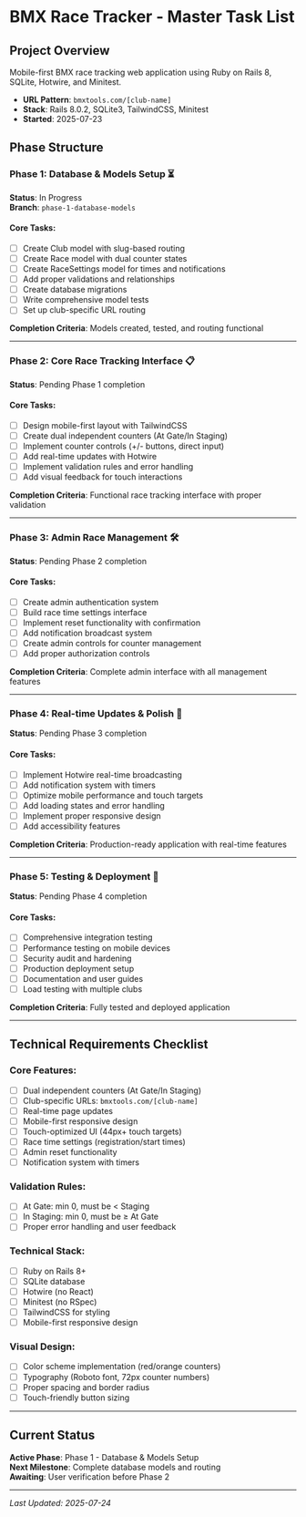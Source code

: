 # BMX Race Tracker - Master Task List

## Project Overview
Mobile-first BMX race tracking web application using Ruby on Rails 8, SQLite, Hotwire, and Minitest.
- **URL Pattern**: `bmxtools.com/[club-name]`
- **Stack**: Rails 8.0.2, SQLite3, TailwindCSS, Minitest
- **Started**: 2025-07-23

## Phase Structure

### Phase 1: Database & Models Setup ⏳
**Status**: In Progress  
**Branch**: `phase-1-database-models`

#### Core Tasks:
- [ ] Create Club model with slug-based routing
- [ ] Create Race model with dual counter states  
- [ ] Create RaceSettings model for times and notifications
- [ ] Add proper validations and relationships
- [ ] Create database migrations
- [ ] Write comprehensive model tests
- [ ] Set up club-specific URL routing

**Completion Criteria**: Models created, tested, and routing functional

---

### Phase 2: Core Race Tracking Interface 📋
**Status**: Pending Phase 1 completion

#### Core Tasks:
- [ ] Design mobile-first layout with TailwindCSS
- [ ] Create dual independent counters (At Gate/In Staging)
- [ ] Implement counter controls (+/- buttons, direct input)
- [ ] Add real-time updates with Hotwire
- [ ] Implement validation rules and error handling
- [ ] Add visual feedback for touch interactions

**Completion Criteria**: Functional race tracking interface with proper validation

---

### Phase 3: Admin Race Management 🛠️
**Status**: Pending Phase 2 completion

#### Core Tasks:
- [ ] Create admin authentication system
- [ ] Build race time settings interface
- [ ] Implement reset functionality with confirmation
- [ ] Add notification broadcast system
- [ ] Create admin controls for counter management
- [ ] Add proper authorization controls

**Completion Criteria**: Complete admin interface with all management features

---

### Phase 4: Real-time Updates & Polish 🚀
**Status**: Pending Phase 3 completion

#### Core Tasks:
- [ ] Implement Hotwire real-time broadcasting
- [ ] Add notification system with timers
- [ ] Optimize mobile performance and touch targets
- [ ] Add loading states and error handling
- [ ] Implement proper responsive design
- [ ] Add accessibility features

**Completion Criteria**: Production-ready application with real-time features

---

### Phase 5: Testing & Deployment 🧪
**Status**: Pending Phase 4 completion

#### Core Tasks:
- [ ] Comprehensive integration testing
- [ ] Performance testing on mobile devices
- [ ] Security audit and hardening
- [ ] Production deployment setup
- [ ] Documentation and user guides
- [ ] Load testing with multiple clubs

**Completion Criteria**: Fully tested and deployed application

---

## Technical Requirements Checklist

### Core Features:
- [ ] Dual independent counters (At Gate/In Staging)
- [ ] Club-specific URLs: `bmxtools.com/[club-name]`
- [ ] Real-time page updates
- [ ] Mobile-first responsive design
- [ ] Touch-optimized UI (44px+ touch targets)
- [ ] Race time settings (registration/start times)
- [ ] Admin reset functionality
- [ ] Notification system with timers

### Validation Rules:
- [ ] At Gate: min 0, must be < Staging
- [ ] In Staging: min 0, must be ≥ At Gate
- [ ] Proper error handling and user feedback

### Technical Stack:
- [ ] Ruby on Rails 8+
- [ ] SQLite database
- [ ] Hotwire (no React)
- [ ] Minitest (no RSpec)
- [ ] TailwindCSS for styling
- [ ] Mobile-first responsive design

### Visual Design:
- [ ] Color scheme implementation (red/orange counters)
- [ ] Typography (Roboto font, 72px counter numbers)
- [ ] Proper spacing and border radius
- [ ] Touch-friendly button sizing

---

## Current Status
**Active Phase**: Phase 1 - Database & Models Setup  
**Next Milestone**: Complete database models and routing  
**Awaiting**: User verification before Phase 2

---

*Last Updated: 2025-07-24*
